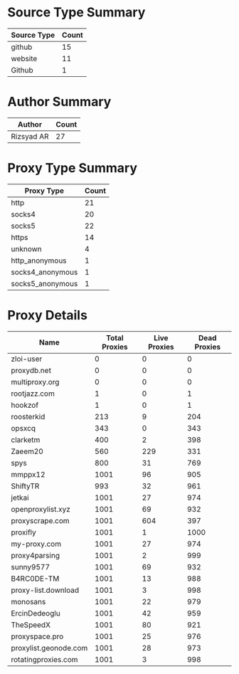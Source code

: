 # Source Type Summary

| Source Type | Count |
|-------------|-------|
| github | 15 |
| website | 11 |
| Github | 1 |


# Author Summary

| Author | Count |
|--------|-------|
| Rizsyad AR | 27 |


# Proxy Type Summary

| Proxy Type | Count |
|------------|-------|
| http | 21 |
| socks4 | 20 |
| socks5 | 22 |
| https | 14 |
| unknown | 4 |
| http_anonymous | 1 |
| socks4_anonymous | 1 |
| socks5_anonymous | 1 |


# Proxy Details

| Name | Total Proxies | Live Proxies | Dead Proxies |
|------|---------------|--------------|---------------|
| zloi-user | 0 | 0 | 0 |
| proxydb.net | 0 | 0 | 0 |
| multiproxy.org | 0 | 0 | 0 |
| rootjazz.com | 1 | 0 | 1 |
| hookzof | 1 | 0 | 1 |
| roosterkid | 213 | 9 | 204 |
| opsxcq | 343 | 0 | 343 |
| clarketm | 400 | 2 | 398 |
| Zaeem20 | 560 | 229 | 331 |
| spys | 800 | 31 | 769 |
| mmppx12 | 1001 | 96 | 905 |
| ShiftyTR | 993 | 32 | 961 |
| jetkai | 1001 | 27 | 974 |
| openproxylist.xyz | 1001 | 69 | 932 |
| proxyscrape.com | 1001 | 604 | 397 |
| proxifly | 1001 | 1 | 1000 |
| my-proxy.com | 1001 | 27 | 974 |
| proxy4parsing | 1001 | 2 | 999 |
| sunny9577 | 1001 | 69 | 932 |
| B4RC0DE-TM | 1001 | 13 | 988 |
| proxy-list.download | 1001 | 3 | 998 |
| monosans | 1001 | 22 | 979 |
| ErcinDedeoglu | 1001 | 42 | 959 |
| TheSpeedX | 1001 | 80 | 921 |
| proxyspace.pro | 1001 | 25 | 976 |
| proxylist.geonode.com | 1001 | 28 | 973 |
| rotatingproxies.com | 1001 | 3 | 998 |
